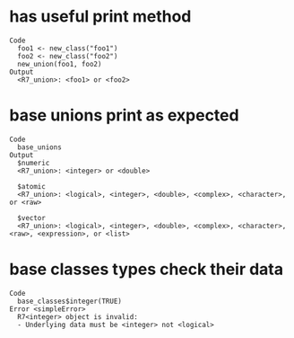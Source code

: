 # has useful print method

    Code
      foo1 <- new_class("foo1")
      foo2 <- new_class("foo2")
      new_union(foo1, foo2)
    Output
      <R7_union>: <foo1> or <foo2>

# base unions print as expected

    Code
      base_unions
    Output
      $numeric
      <R7_union>: <integer> or <double>
      
      $atomic
      <R7_union>: <logical>, <integer>, <double>, <complex>, <character>, or <raw>
      
      $vector
      <R7_union>: <logical>, <integer>, <double>, <complex>, <character>, <raw>, <expression>, or <list>
      

# base classes types check their data

    Code
      base_classes$integer(TRUE)
    Error <simpleError>
      R7<integer> object is invalid:
      - Underlying data must be <integer> not <logical>

